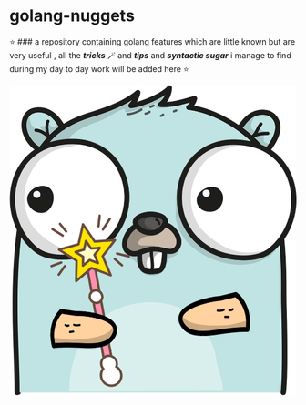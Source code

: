 # golang-nuggets
⭐ ### a repository containing golang features which are little known but are very useful , all the ***tricks*** 🪄 and ***tips*** and ***syntactic sugar*** i manage to find during my day to day work will be added here ⭐


![alt text](https://github.com/danish-mehmood/golang-nuggets/blob/main/gopher.png)

